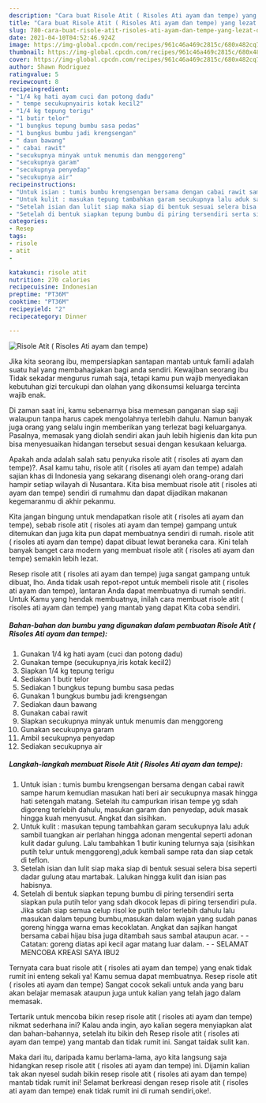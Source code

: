 ```yaml
---
description: "Cara buat Risole Atit ( Risoles Ati ayam dan tempe) yang lezat dan Mudah Dibuat"
title: "Cara buat Risole Atit ( Risoles Ati ayam dan tempe) yang lezat dan Mudah Dibuat"
slug: 780-cara-buat-risole-atit-risoles-ati-ayam-dan-tempe-yang-lezat-dan-mudah-dibuat
date: 2021-04-10T04:52:46.924Z
image: https://img-global.cpcdn.com/recipes/961c46a469c2815c/680x482cq70/risole-atit-risoles-ati-ayam-dan-tempe-foto-resep-utama.jpg
thumbnail: https://img-global.cpcdn.com/recipes/961c46a469c2815c/680x482cq70/risole-atit-risoles-ati-ayam-dan-tempe-foto-resep-utama.jpg
cover: https://img-global.cpcdn.com/recipes/961c46a469c2815c/680x482cq70/risole-atit-risoles-ati-ayam-dan-tempe-foto-resep-utama.jpg
author: Shawn Rodriguez
ratingvalue: 5
reviewcount: 8
recipeingredient:
- "1/4 kg hati ayam cuci dan potong dadu"
- " tempe secukupnyairis kotak kecil2"
- "1/4 kg tepung terigu"
- "1 butir telor"
- "1 bungkus tepung bumbu sasa pedas"
- "1 bungkus bumbu jadi krengsengan"
- " daun bawang"
- " cabai rawit"
- "secukupnya minyak untuk menumis dan menggoreng"
- "secukupnya garam"
- "secukupnya penyedap"
- "secukupnya air"
recipeinstructions:
- "Untuk isian : tumis bumbu krengsengan bersama dengan cabai rawit sampe harum kemudian masukan hati beri air secukupnya masak hingga hati setengah matang. Setelah itu campurkan irisan tempe yg sdah digoreng terlebih dahulu, masukan garam dan penyedap, aduk masak hingga kuah menyusut. Angkat dan sisihkan."
- "Untuk kulit : masukan tepung tambahkan garam secukupnya lalu aduk sambil tuangkan air perlahan hingga adonan mengental seperti adonan kulit dadar gulung. Lalu tambahkan 1 butir kuning telurnya saja (sisihkan putih telur untuk menggoreng),aduk kembali sampe rata dan siap cetak di teflon."
- "Setelah isian dan lulit siap maka siap di bentuk sesuai selera bisa seperti dadar gulung atau martabak. Lalukan hingga kulit dan isian pas habisnya."
- "Setelah di bentuk siapkan tepung bumbu di piring tersendiri serta siapkan pula putih telor yang sdah dkocok lepas di piring tersendiri pula. Jika sdah siap semua  celup risol ke putih telor terlebih dahulu lalu masukan dalam tepung bumbu,masukan dalam wajan yang sudah panas goreng hingga warna emas kecoklatan. Angkat dan sajikan hangat bersama cabai hijau bisa juga ditambah saus sambal ataupun acar.  Catatan: goreng diatas api kecil agar matang luar dalam.  SELAMAT MENCOBA KREASI SAYA IBU2"
categories:
- Resep
tags:
- risole
- atit
- 

katakunci: risole atit  
nutrition: 270 calories
recipecuisine: Indonesian
preptime: "PT36M"
cooktime: "PT36M"
recipeyield: "2"
recipecategory: Dinner

---
```



![Risole Atit ( Risoles Ati ayam dan tempe)](https://img-global.cpcdn.com/recipes/961c46a469c2815c/680x482cq70/risole-atit-risoles-ati-ayam-dan-tempe-foto-resep-utama.jpg)

Jika kita seorang ibu, mempersiapkan santapan mantab untuk famili adalah suatu hal yang membahagiakan bagi anda sendiri. Kewajiban seorang ibu Tidak sekadar mengurus rumah saja, tetapi kamu pun wajib menyediakan kebutuhan gizi tercukupi dan olahan yang dikonsumsi keluarga tercinta wajib enak.

Di zaman  saat ini, kamu sebenarnya bisa memesan panganan siap saji walaupun tanpa harus capek mengolahnya terlebih dahulu. Namun banyak juga orang yang selalu ingin memberikan yang terlezat bagi keluarganya. Pasalnya, memasak yang diolah sendiri akan jauh lebih higienis dan kita pun bisa menyesuaikan hidangan tersebut sesuai dengan kesukaan keluarga. 



Apakah anda adalah salah satu penyuka risole atit ( risoles ati ayam dan tempe)?. Asal kamu tahu, risole atit ( risoles ati ayam dan tempe) adalah sajian khas di Indonesia yang sekarang disenangi oleh orang-orang dari hampir setiap wilayah di Nusantara. Kita bisa membuat risole atit ( risoles ati ayam dan tempe) sendiri di rumahmu dan dapat dijadikan makanan kegemaranmu di akhir pekanmu.

Kita jangan bingung untuk mendapatkan risole atit ( risoles ati ayam dan tempe), sebab risole atit ( risoles ati ayam dan tempe) gampang untuk ditemukan dan juga kita pun dapat membuatnya sendiri di rumah. risole atit ( risoles ati ayam dan tempe) dapat dibuat lewat beraneka cara. Kini telah banyak banget cara modern yang membuat risole atit ( risoles ati ayam dan tempe) semakin lebih lezat.

Resep risole atit ( risoles ati ayam dan tempe) juga sangat gampang untuk dibuat, lho. Anda tidak usah repot-repot untuk membeli risole atit ( risoles ati ayam dan tempe), lantaran Anda dapat membuatnya di rumah sendiri. Untuk Kamu yang hendak membuatnya, inilah cara membuat risole atit ( risoles ati ayam dan tempe) yang mantab yang dapat Kita coba sendiri.

<!--inarticleads1-->

##### Bahan-bahan dan bumbu yang digunakan dalam pembuatan Risole Atit ( Risoles Ati ayam dan tempe):

1. Gunakan 1/4 kg hati ayam (cuci dan potong dadu)
1. Gunakan  tempe (secukupnya,iris kotak kecil2)
1. Siapkan 1/4 kg tepung terigu
1. Sediakan 1 butir telor
1. Sediakan 1 bungkus tepung bumbu sasa pedas
1. Gunakan 1 bungkus bumbu jadi krengsengan
1. Sediakan  daun bawang
1. Gunakan  cabai rawit
1. Siapkan secukupnya minyak untuk menumis dan menggoreng
1. Gunakan secukupnya garam
1. Ambil secukupnya penyedap
1. Sediakan secukupnya air




<!--inarticleads2-->

##### Langkah-langkah membuat Risole Atit ( Risoles Ati ayam dan tempe):

1. Untuk isian : tumis bumbu krengsengan bersama dengan cabai rawit sampe harum kemudian masukan hati beri air secukupnya masak hingga hati setengah matang. Setelah itu campurkan irisan tempe yg sdah digoreng terlebih dahulu, masukan garam dan penyedap, aduk masak hingga kuah menyusut. Angkat dan sisihkan.
1. Untuk kulit : masukan tepung tambahkan garam secukupnya lalu aduk sambil tuangkan air perlahan hingga adonan mengental seperti adonan kulit dadar gulung. Lalu tambahkan 1 butir kuning telurnya saja (sisihkan putih telur untuk menggoreng),aduk kembali sampe rata dan siap cetak di teflon.
1. Setelah isian dan lulit siap maka siap di bentuk sesuai selera bisa seperti dadar gulung atau martabak. Lalukan hingga kulit dan isian pas habisnya.
1. Setelah di bentuk siapkan tepung bumbu di piring tersendiri serta siapkan pula putih telor yang sdah dkocok lepas di piring tersendiri pula. Jika sdah siap semua  celup risol ke putih telor terlebih dahulu lalu masukan dalam tepung bumbu,masukan dalam wajan yang sudah panas goreng hingga warna emas kecoklatan. Angkat dan sajikan hangat bersama cabai hijau bisa juga ditambah saus sambal ataupun acar. -  - Catatan: goreng diatas api kecil agar matang luar dalam. -  - SELAMAT MENCOBA KREASI SAYA IBU2




Ternyata cara buat risole atit ( risoles ati ayam dan tempe) yang enak tidak rumit ini enteng sekali ya! Kamu semua dapat membuatnya. Resep risole atit ( risoles ati ayam dan tempe) Sangat cocok sekali untuk anda yang baru akan belajar memasak ataupun juga untuk kalian yang telah jago dalam memasak.

Tertarik untuk mencoba bikin resep risole atit ( risoles ati ayam dan tempe) nikmat sederhana ini? Kalau anda ingin, ayo kalian segera menyiapkan alat dan bahan-bahannya, setelah itu bikin deh Resep risole atit ( risoles ati ayam dan tempe) yang mantab dan tidak rumit ini. Sangat taidak sulit kan. 

Maka dari itu, daripada kamu berlama-lama, ayo kita langsung saja hidangkan resep risole atit ( risoles ati ayam dan tempe) ini. Dijamin kalian tak akan nyesel sudah bikin resep risole atit ( risoles ati ayam dan tempe) mantab tidak rumit ini! Selamat berkreasi dengan resep risole atit ( risoles ati ayam dan tempe) enak tidak rumit ini di rumah sendiri,oke!.

